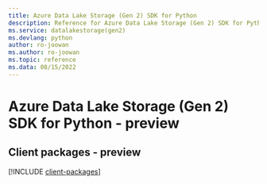 ```yaml
---
title: Azure Data Lake Storage (Gen 2) SDK for Python
description: Reference for Azure Data Lake Storage (Gen 2) SDK for Python
ms.service: datalakestorage(gen2)
ms.devlang: python
author: ro-joowan
ms.author: ro-joowan
ms.topic: reference
ms.data: 08/15/2022
---
```

# Azure Data Lake Storage (Gen 2) SDK for Python - preview

## Client packages - preview
[!INCLUDE [client-packages](data-lake-storage-(gen-2)-client-index.md)]